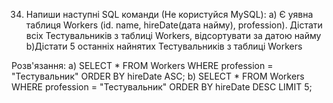 34. Напиши наступні SQL команди (Не користуйся MySQL):
    a) Є уявна таблиця Workers (id. name, hireDate(дата найму), profession). Дістати всіх Тестувальників з таблиці Workers, відсортувати за датою найму
    b)Дістати 5 останніх найнятих Тестувальників з таблиці Workers

Розв'язання:
a) SELECT \* FROM Workers WHERE profession = "Тестувальник" ORDER BY hireDate ASC;
b) SELECT \* FROM Workers WHERE profession = "Тестувальник" ORDER BY hireDate DESC LIMIT 5;
